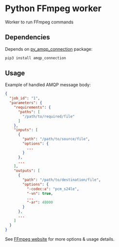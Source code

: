 # Python FFmpeg worker
Worker to run FFmpeg commands

Dependencies
------------

Depends on [py_amqp_connection](https://github.com/FTV-Subtil/py_amqp_connection) package:
```bash
pip3 install amqp_connection
```

Usage
-----

Example of handled AMQP message body:

```json
{
  "job_id": "1",
  "parameters": {
    "requirements": {
      "paths": [
        "/path/to/required/file"
      ]
    },
    "inputs": [
      {
        "path": "/path/to/source/file",
        "options": {
          ...
        }
      },
      ...
    ],
    "outputs": [
      {
        "path": "/path/to/destination/file",
        "options": {
          "-codec:a": "pcm_s24le",
          "-vn": true,
          ...
          "-ar": 48000
        }
      },
      ...
    ]
  }
}
```

See [FFmpeg website](https://www.ffmpeg.org/) for more options & usage details.
